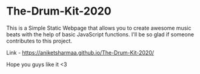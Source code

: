 # The-Drum-Kit-2020
This is a Simple Static Webpage that allows you to create awesome music beats with the help of basic JavaScript functions. I'll be so glad if someone contributes to this project.


Link -  https://aniketsharmaa.github.io/The-Drum-Kit-2020/

Hope you guys like it <3
